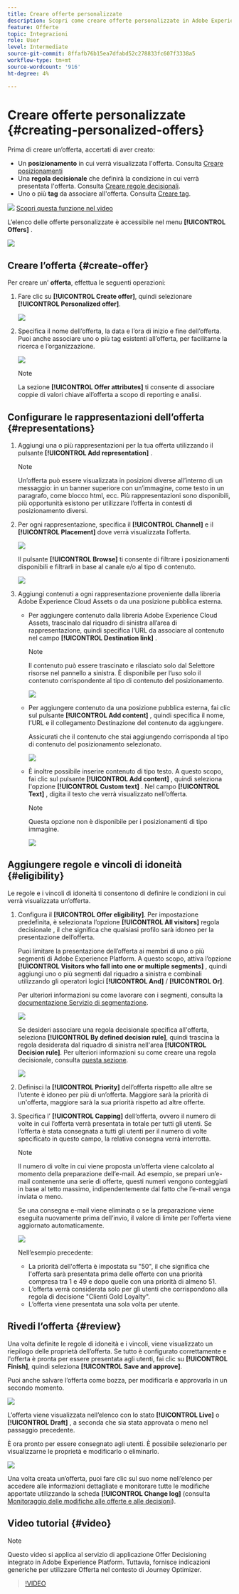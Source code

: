 ```yaml
---
title: Creare offerte personalizzate
description: Scopri come creare offerte personalizzate in Adobe Experience Platform.
feature: Offerte
topic: Integrazioni
role: User
level: Intermediate
source-git-commit: 8ffafb76b15ea7dfabd52c278833fc607f3338a5
workflow-type: tm+mt
source-wordcount: '916'
ht-degree: 4%

---
```


# Creare offerte personalizzate {#creating-personalized-offers}

Prima di creare un’offerta, accertati di aver creato:

* Un **posizionamento** in cui verrà visualizzata l&#39;offerta. Consulta [Creare posizionamenti](../offer-library/creating-placements.md)
* Una **regola decisionale** che definirà la condizione in cui verrà presentata l&#39;offerta. Consulta [Creare regole decisionali](../offer-library/creating-decision-rules.md).
* Uno o più **tag** da associare all&#39;offerta. Consulta [Creare tag](../offer-library/creating-tags.md).

![](../../assets/do-not-localize/how-to-video.png) [Scopri questa funzione nel video](#video)

L’elenco delle offerte personalizzate è accessibile nel menu **[!UICONTROL Offers]** .

![](../../assets/offers_list.png)

## Creare l’offerta {#create-offer}

Per creare un’ **offerta**, effettua le seguenti operazioni:

1. Fare clic su **[!UICONTROL Create offer]**, quindi selezionare **[!UICONTROL Personalized offer]**.

   ![](../../assets/create_offer.png)

1. Specifica il nome dell’offerta, la data e l’ora di inizio e fine dell’offerta. Puoi anche associare uno o più tag esistenti all’offerta, per facilitarne la ricerca e l’organizzazione.

   ![](../../assets/offer_details.png)

   >[!NOTE]
   >
   >La sezione **[!UICONTROL Offer attributes]** ti consente di associare coppie di valori chiave all’offerta a scopo di reporting e analisi.

## Configurare le rappresentazioni dell’offerta {#representations}

1. Aggiungi una o più rappresentazioni per la tua offerta utilizzando il pulsante **[!UICONTROL Add representation]** .

   >[!NOTE]
   >
   >Un’offerta può essere visualizzata in posizioni diverse all’interno di un messaggio: in un banner superiore con un’immagine, come testo in un paragrafo, come blocco html, ecc. Più rappresentazioni sono disponibili, più opportunità esistono per utilizzare l’offerta in contesti di posizionamento diversi.

1. Per ogni rappresentazione, specifica il **[!UICONTROL Channel]** e il **[!UICONTROL Placement]** dove verrà visualizzata l’offerta.

   ![](../../assets/channel-placement.png)

   Il pulsante **[!UICONTROL Browse]** ti consente di filtrare i posizionamenti disponibili e filtrarli in base al canale e/o al tipo di contenuto.

   ![](../../assets/browse-placements.png)

1. Aggiungi contenuti a ogni rappresentazione proveniente dalla libreria Adobe Experience Cloud Assets o da una posizione pubblica esterna.

   * Per aggiungere contenuto dalla libreria Adobe Experience Cloud Assets, trascinalo dal riquadro di sinistra all’area di rappresentazione, quindi specifica l’URL da associare al contenuto nel campo **[!UICONTROL Destination link]** .

      >[!NOTE]
      >
      >Il contenuto può essere trascinato e rilasciato solo dal Selettore risorse nel pannello a sinistra. È disponibile per l’uso solo il contenuto corrispondente al tipo di contenuto del posizionamento.

      ![](../../assets/offer_drag_content.png)

   * Per aggiungere contenuto da una posizione pubblica esterna, fai clic sul pulsante **[!UICONTROL Add content]** , quindi specifica il nome, l’URL e il collegamento Destinazione del contenuto da aggiungere.

      Assicurati che il contenuto che stai aggiungendo corrisponda al tipo di contenuto del posizionamento selezionato.

      ![](../../assets/offer_add_content.png)

   * È inoltre possibile inserire contenuto di tipo testo. A questo scopo, fai clic sul pulsante **[!UICONTROL Add content]** , quindi seleziona l&#39;opzione **[!UICONTROL Custom text]** . Nel campo **[!UICONTROL Text]** , digita il testo che verrà visualizzato nell’offerta.

      >[!NOTE]
      >
      >Questa opzione non è disponibile per i posizionamenti di tipo immagine.

      ![](../../assets/offer_text_content.png)

## Aggiungere regole e vincoli di idoneità {#eligibility}

Le regole e i vincoli di idoneità ti consentono di definire le condizioni in cui verrà visualizzata un’offerta.

1. Configura il **[!UICONTROL Offer eligibility]**. Per impostazione predefinita, è selezionata l’opzione **[!UICONTROL All visitors]** regola decisionale , il che significa che qualsiasi profilo sarà idoneo per la presentazione dell’offerta.

   Puoi limitare la presentazione dell’offerta ai membri di uno o più segmenti di Adobe Experience Platform. A questo scopo, attiva l’opzione **[!UICONTROL Visitors who fall into one or multiple segments]** , quindi aggiungi uno o più segmenti dal riquadro a sinistra e combinali utilizzando gli operatori logici **[!UICONTROL And]** / **[!UICONTROL Or]**.

   Per ulteriori informazioni su come lavorare con i segmenti, consulta la [documentazione Servizio di segmentazione](https://experienceleague.adobe.com/docs/experience-platform/segmentation/home.html).

   ![](../../assets/offer-eligibility-segment.png)

   Se desideri associare una regola decisionale specifica all&#39;offerta, seleziona **[!UICONTROL By defined decision rule]**, quindi trascina la regola desiderata dal riquadro di sinistra nell&#39;area **[!UICONTROL Decision rule]**. Per ulteriori informazioni su come creare una regola decisionale, consulta [questa sezione](../offer-library/creating-decision-rules.md).

   ![](../../assets/offer_rule.png)

1. Definisci la **[!UICONTROL Priority]** dell’offerta rispetto alle altre se l’utente è idoneo per più di un’offerta. Maggiore sarà la priorità di un&#39;offerta, maggiore sarà la sua priorità rispetto ad altre offerte.

1. Specifica l’ **[!UICONTROL Capping]** dell’offerta, ovvero il numero di volte in cui l’offerta verrà presentata in totale per tutti gli utenti. Se l’offerta è stata consegnata a tutti gli utenti per il numero di volte specificato in questo campo, la relativa consegna verrà interrotta.

   >[!NOTE]
   >
   >Il numero di volte in cui viene proposta un’offerta viene calcolato al momento della preparazione dell’e-mail. Ad esempio, se prepari un’e-mail contenente una serie di offerte, questi numeri vengono conteggiati in base al tetto massimo, indipendentemente dal fatto che l’e-mail venga inviata o meno.
   >
   >Se una consegna e-mail viene eliminata o se la preparazione viene eseguita nuovamente prima dell’invio, il valore di limite per l’offerta viene aggiornato automaticamente.

   ![](../../assets/offer_capping.png)

   Nell’esempio precedente:

   * La priorità dell&#39;offerta è impostata su &quot;50&quot;, il che significa che l&#39;offerta sarà presentata prima delle offerte con una priorità compresa tra 1 e 49 e dopo quelle con una priorità di almeno 51.
   * L’offerta verrà considerata solo per gli utenti che corrispondono alla regola di decisione &quot;Clienti Gold Loyalty&quot;.
   * L’offerta viene presentata una sola volta per utente.

## Rivedi l’offerta {#review}

Una volta definite le regole di idoneità e i vincoli, viene visualizzato un riepilogo delle proprietà dell’offerta. Se tutto è configurato correttamente e l&#39;offerta è pronta per essere presentata agli utenti, fai clic su **[!UICONTROL Finish]**, quindi seleziona **[!UICONTROL Save and approve]**.

Puoi anche salvare l’offerta come bozza, per modificarla e approvarla in un secondo momento.

![](../../assets/offer_review.png)

L’offerta viene visualizzata nell’elenco con lo stato **[!UICONTROL Live]** o **[!UICONTROL Draft]** , a seconda che sia stata approvata o meno nel passaggio precedente.

È ora pronto per essere consegnato agli utenti. È possibile selezionarlo per visualizzarne le proprietà e modificarlo o eliminarlo.

![](../../assets/offer_created.png)

Una volta creata un’offerta, puoi fare clic sul suo nome nell’elenco per accedere alle informazioni dettagliate e monitorare tutte le modifiche apportate utilizzando la scheda **[!UICONTROL Change log]** (consulta [Monitoraggio delle modifiche alle offerte e alle decisioni](../get-started/user-interface.md#monitoring-changes)).

## Video tutorial {#video}

>[!NOTE]
>
>Questo video si applica al servizio di applicazione Offer Decisioning integrato in Adobe Experience Platform. Tuttavia, fornisce indicazioni generiche per utilizzare Offerta nel contesto di Journey Optimizer.

>[!VIDEO](https://video.tv.adobe.com/v/329375?quality=12)
